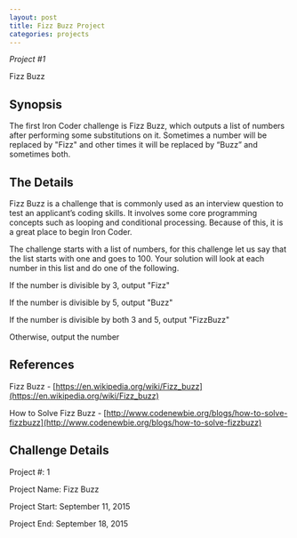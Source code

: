 ```yaml
---
layout: post
title: Fizz Buzz Project
categories: projects
---
```

*Project #1*

Fizz Buzz

## Synopsis

The first Iron Coder challenge is Fizz Buzz, which outputs a list of numbers after performing some substitutions on it.  Sometimes a number will be replaced by "Fizz" and other times it will be replaced by “Buzz” and sometimes both.

## The Details

Fizz Buzz is a challenge that is commonly used as an interview question to test an applicant’s coding skills. It involves some core programming concepts such as looping and conditional processing.  Because of this, it is a great place to begin Iron Coder.

The challenge starts with a list of numbers, for this challenge let us say that the list starts with one and goes to 100.  Your solution will look at each number in this list and do one of the following.

If the number is divisible by 3, output "Fizz"

If the number is divisible by 5, output "Buzz"

If the number is divisible by both 3 and 5, output "FizzBuzz"

Otherwise, output the number

## References

Fizz Buzz - [https://en.wikipedia.org/wiki/Fizz_buzz](https://en.wikipedia.org/wiki/Fizz_buzz)

How to Solve Fizz Buzz - [http://www.codenewbie.org/blogs/how-to-solve-fizzbuzz](http://www.codenewbie.org/blogs/how-to-solve-fizzbuzz)

## Challenge Details

Project #: 1

Project Name: Fizz Buzz

Project Start: September 11, 2015

Project End: September 18, 2015

